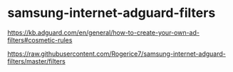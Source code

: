 # samsung-internet-adguard-filters
https://kb.adguard.com/en/general/how-to-create-your-own-ad-filters#cosmetic-rules

https://raw.githubusercontent.com/Rogerice7/samsung-internet-adguard-filters/master/filters
